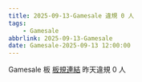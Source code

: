 ```yaml
---
title: 2025-09-13-Gamesale 違規 0 人
tags:
    - Gamesale
abbrlink: 2025-09-13-Gamesale
date: Gamesale-2025-09-13 12:00:00
---
```

Gamesale 板 [板規連結](https://www.ptt.cc/bbs/Gossiping/M.1637425085.A.07D.html)
昨天違規 0 人
